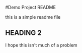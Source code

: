 #Demo Project README

this is a simple readme file

## HEADING 2

I hope this isn't much of a problem
